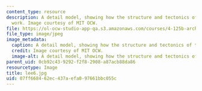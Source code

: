 ```yaml
---
content_type: resource
description: A detail model, showing how the structure and tectonics of the space
  work. Image courtesy of MIT OCW.
file: https://ol-ocw-studio-app-qa.s3.amazonaws.com/courses/4-125b-architecture-studio-building-in-landscapes-fall-2005/07ff668462ec437aefa097661bbc055c_lee6.jpg
file_type: image/jpeg
image_metadata:
  caption: A detail model, showing how the structure and tectonics of the space work.
  credit: Image courtesy of MIT OCW.
  image-alt: A detail model, showing how the structure and tectonics of the s
parent_uid: 0cb92c43-9292-f2f8-2908-a87acb88da86
resourcetype: Image
title: lee6.jpg
uid: 07ff6684-62ec-437a-efa0-97661bbc055c
---
```

